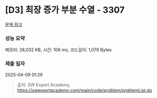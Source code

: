 # [D3] 최장 증가 부분 수열 - 3307 

[문제 링크](https://swexpertacademy.com/main/code/problem/problemDetail.do?contestProbId=AWBOKg-a6l0DFAWr) 

### 성능 요약

메모리: 28,032 KB, 시간: 106 ms, 코드길이: 1,079 Bytes

### 제출 일자

2025-04-09 01:29



> 출처: SW Expert Academy, https://swexpertacademy.com/main/code/problem/problemList.do